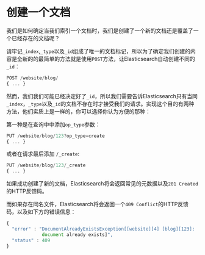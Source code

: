 # 创建一个文档

我们是如何确定当我们索引一个文档时，我们是创建了一个新的文档还是覆盖了一个已经存在的文档呢？


请牢记`_index`,`_type`以及`_id`组成了唯一的文档标记，所以为了确定我们创建的内容是全新的的最简单的方法就是使用`POST`方法，让Elasticsearch自动创建不同的`_id`：

```js
POST /website/blog/
{ ... }
```

然而，我们我们可能已经决定好了`_id`，所以我们需要告诉Elasticsearch只有当同`_index`，`_type`以及`_id`的文档不存在时才接受我们的请求。实现这个目的有两种方法，他们实质上是一样的，你可以选择你认为方便的那种：

第一种是在查询中中添加`op_type`参数：

```js
PUT /website/blog/123?op_type=create
{ ... }
```

或者在请求最后添加 `/_create`:

```js
PUT /website/blog/123/_create
{ ... }
```

如果成功创建了新的文档，Elasticsearch将会返回常见的元数据以及`201 Created`的HTTP反馈码。

而如果存在同名文件，Elasticsearch将会返回一个`409 Conflict`的HTTP反馈码，以及如下方的错误信息：

```js
{
  "error" : "DocumentAlreadyExistsException[[website][4] [blog][123]:
             document already exists]",
  "status" : 409
}
```

